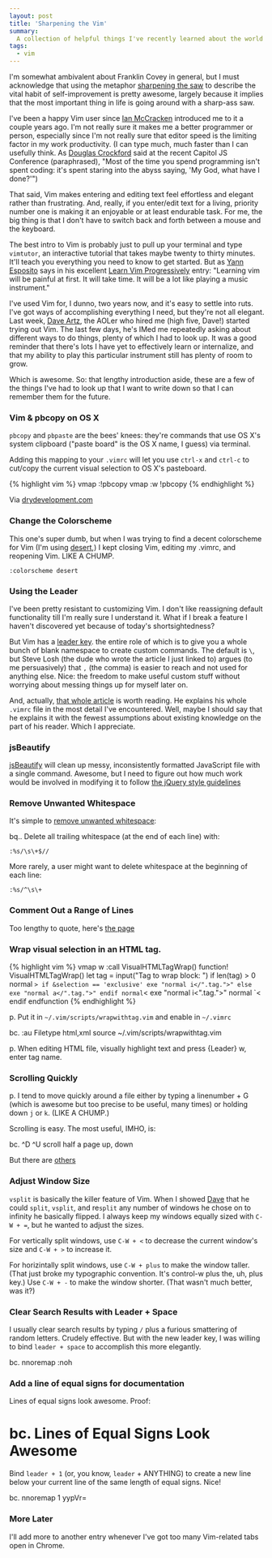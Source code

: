 ```yaml
---
layout: post
title: 'Sharpening the Vim'
summary:
  A collection of helpful things I've recently learned about the world's vimmiest text editor.
tags:
  - vim
---
```


I'm somewhat ambivalent about Franklin Covey in general, but I must acknowledge that using the metaphor [sharpening the saw](http://www.franklincovey.com/blog/tag/habit-7-sharpen-the-saw) to describe the vital habit of self-improvement is pretty awesome, largely because it implies that the most important thing in life is going around with a sharp-ass saw.

I've been a happy Vim user since [Ian McCracken](http://concisionandconcinnity.blogspot.com/) introduced me to it a couple years ago. I'm not really sure it makes me a better programmer or person, especially since I'm not really sure that editor speed is the limiting factor in my work productivity. (I can type much, much faster than I can usefully think. As [Douglas Crockford](http://www.crockford.com/) said at the recent Capitol JS Conference (paraphrased), "Most of the time you spend programming isn't spent coding: it's spent staring into the abyss saying, 'My God, what have I done?'")

That said, Vim makes entering and editing text feel effortless and elegant rather than frustrating. And, really, if you enter/edit text for a living, priority number one is making it an enjoyable or at least endurable task. For me, the big thing is that I don't have to switch back and forth between a mouse and the keyboard.

The best intro to Vim is probably just to pull up your terminal and type `vimtutor`, an interactive tutorial that takes maybe twenty to thirty minutes. It'll teach you everything you need to know to get started. But as [Yann Esposito](http://yannesposito.com/) says in his excellent [Learn Vim Progressively](http://yannesposito.com/Scratch/en/blog/Learn-Vim-Progressively/) entry: "Learning vim will be painful at first. It will take time. It will be a lot like playing a music instrument."

I've used Vim for, I dunno, two years now, and it's easy to settle into ruts. I've got ways of accomplishing everything I need, but they're not all elegant. Last week, [Dave Artz](http://artzstudio.com), the AOLer who hired me (high five, Dave!) started trying out Vim. The last few days, he's IMed me repeatedly asking about different ways to do things, plenty of which I had to look up. It was a good reminder that there's lots I have yet to effectively learn or internalize, and that my ability to play this particular instrument still has plenty of room to grow.

Which is awesome. So: that lengthy introduction aside, these are a few of the things I've had to look up that I want to write down so that I can remember them for the future.

### Vim & pbcopy on OS X

`pbcopy` and `pbpaste` are the bees' knees: they're commands that use OS X's system clipboard ("paste board" is the OS X name, I guess) via terminal.

Adding this mapping to your `.vimrc` will let you use `ctrl-x` and `ctrl-c` to cut/copy the current visual selection to OS X's pasteboard.

{% highlight vim %}
vmap <C-x> :!pbcopy<CR>
vmap <C-c> :w !pbcopy<CR><CR>
{% endhighlight %}

Via [drydevelopment.com](http://drydevelopment.com/blog/vim-pbcopy-on-os-x.)

### Change the Colorscheme

This one's super dumb, but when I was trying to find a decent colorscheme for Vim (I'm using [desert](http://www.vim.org/scripts/script.php?script_id=105),) I kept closing Vim, editing my .vimrc, and reopening Vim. LIKE A CHUMP.

`:colorscheme desert`

### Using the Leader

I've been pretty resistant to customizing Vim. I don't like reassigning default functionality till I'm really sure I understand it. What if I break a feature I haven't discovered yet because of today's shortsightedness?

But Vim has a [leader key](http://stevelosh.com/blog/2010/09/coming-home-to-vim/#using-the-leader). the entire role of which is to give you a whole bunch of blank namespace to create custom commands. The default is `\`, but Steve Losh (the dude who wrote the article I just linked to) argues (to me persuasively) that `,` (the comma) is easier to reach and not used for anything else. Nice: the freedom to make useful custom stuff without worrying about messing things up for myself later on.

And, actually, [that whole article](http://stevelosh.com/blog/2010/09/coming-home-to-vim/) is worth reading. He explains his whole `.vimrc` file in the most detail I've encountered. Well, maybe I should say that he explains it with the fewest assumptions about existing knowledge on the part of his reader. Which I appreciate.

### jsBeautify

[jsBeautify](http://www.vim.org/scripts/script.php?script_id=2727) will clean up messy, inconsistently formatted JavaScript file with a single command. Awesome, but I need to figure out how much work would be involved in modifying it to follow [the jQuery style guidelines](http://docs.jquery.com/JQuery_Core_Style_Guidelines.)

### Remove Unwanted Whitespace

It's simple to [remove unwanted whitespace](http://vim.wikia.com/wiki/Remove_unwanted_spaces):

bq.. Delete all trailing whitespace (at the end of each line) with:

`:%s/\s\+$//`

More rarely, a user might want to delete whitespace at the beginning of each line:

`:%s/^\s\+`

### Comment Out a Range of Lines

Too lengthy to quote, here's [the page](http://vim.wikia.com/wiki/Commenting_out_a_range_of_lines.)

### Wrap visual selection in an HTML tag.

{% highlight vim %}
vmap <Leader>w <Esc>:call VisualHTMLTagWrap()<CR>
function! VisualHTMLTagWrap()
let tag = input("Tag to wrap block: ")
if len(tag) > 0
normal `> if &selection == 'exclusive' exe "normal i</".tag.">" else exe "normal a</".tag.">" endif normal`<
exe "normal i<".tag.">"
normal `<
endif
endfunction
{% endhighlight %}

p. Put it in `~/.vim/scripts/wrapwithtag.vim` and enable in <code>~/.vimrc</code>

bc. :au Filetype html,xml source ~/.vim/scripts/wrapwithtag.vim

p. When editing HTML file, visually highlight text and press {Leader} w, enter tag name.

### Scrolling Quickly

p. I tend to move quickly around a file either by typing a linenumber + G (which is awesome but too precise to be useful, many times) or holding down `j` or `k`. (LIKE A CHUMP.)

Scrolling is easy. The most useful, IMHO, is:

bc. ^D ^U scroll half a page up, down

But there are [others](http://tnerual.eriogerg.free.fr/vimqrc.html.)

### Adjust Window Size

`vsplit` is basically the killer feature of Vim. When I showed [Dave](http://artzstudio.com) that he could `split`, `vsplit`, and re<code>split</code> any number of windows he chose on to infinity he basically flipped. I always keep my windows equally sized with `C-W + =`, but he wanted to adjust the sizes.

For vertically split windows, use `C-W + <` to decrease the current window's size and `C-W + >` to increase it.

For horizintally split windows, use `C-W + plus` to make the window taller. (That just broke my typographic convention. It's control-w plus the, uh, plus key.) Use `C-W + -` to make the window shorter. (That wasn't much better, was it?)

### Clear Search Results with Leader + Space

I usually clear search results by typing `/` plus a furious smattering of random letters. Crudely effective. But with the new leader key, I was willing to bind `leader + space` to accomplish this more elegantly.

bc. nnoremap <leader><space> :noh<cr>

### Add a line of equal signs for documentation

Lines of equal signs look awesome. Proof:

# bc. Lines of Equal Signs Look Awesome

Bind `leader + 1` (or, you know, `leader` + ANYTHING) to create a new line below your current line of the same length of equal signs. Nice!

bc. nnoremap <leader>1 yypVr=

### More Later

I'll add more to another entry whenever I've got too many Vim-related tabs open in Chrome.
